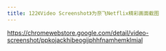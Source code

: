 ```yaml
---
title: 122《Video Screenshot》为奈飞Netflix精彩画面截图
---
```






https://chromewebstore.google.com/detail/video-screenshot/ppkojackhibeogijphhfnamhemklmial
